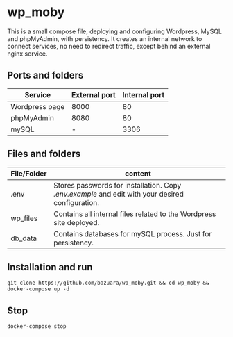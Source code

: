 # wp_moby

This is a small compose file, deploying and configuring Wordpress, MySQL and phpMyAdmin, with persistency. 
It creates an internal network to connect services, no need to redirect traffic, except behind an external nginx service.


## Ports and folders


| Service |External port| Internal port|
|--|--|--|
|Wordpress page|8000|80|
|phpMyAdmin| 8080 | 80 |
|mySQL| - | 3306|


## Files and folders

|File/Folder| content|
|--|--|
|.env|Stores passwords for installation. Copy *.env.example* and edit with your desired configuration.|
|wp_files| Contains all internal files related to the Wordpress site deployed.|
|db_data | Contains databases for mySQL process. Just for persistency. |

 
## Installation and run

```git clone https://github.com/bazuara/wp_moby.git && cd wp_moby && docker-compose up -d ```

## Stop

```docker-compose stop```


